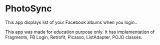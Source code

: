 # PhotoSync

This app displays list of your Facebook albums when you login..

This app was made for education purpose only. It has implementation of Fragments, FB Login, Retrofit, Picasso, ListAdapter, POJO classes.
